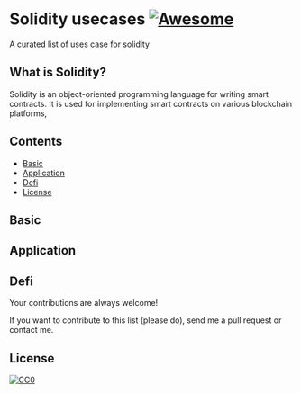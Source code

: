 # Solidity usecases [![Awesome](https://cdn.rawgit.com/sindresorhus/awesome/d7305f38d29fed78fa85652e3a63e154dd8e8829/media/badge.svg)](hhttps://github.com/anhnt4288/solidity-use-cases)

A curated list of uses case for solidity

## What is Solidity?

Solidity is an object-oriented programming language for writing smart contracts. It is used for implementing smart contracts on various blockchain platforms,

## Contents

  - [Basic](#basic)
  - [Application](#application)
  - [Defi](#defi)
  - [License](#license)

<a name="basic"/>

## Basic

<a name="application" />

## Application


<a name="defi" />

## Defi

Your contributions are always welcome!

If you want to contribute to this list (please do), send me a pull request or contact me.

<a name="license" />

## License

[![CC0](https://mirrors.creativecommons.org/presskit/buttons/88x31/svg/cc-zero.svg)](https://creativecommons.org/publicdomain/zero/1.0/)